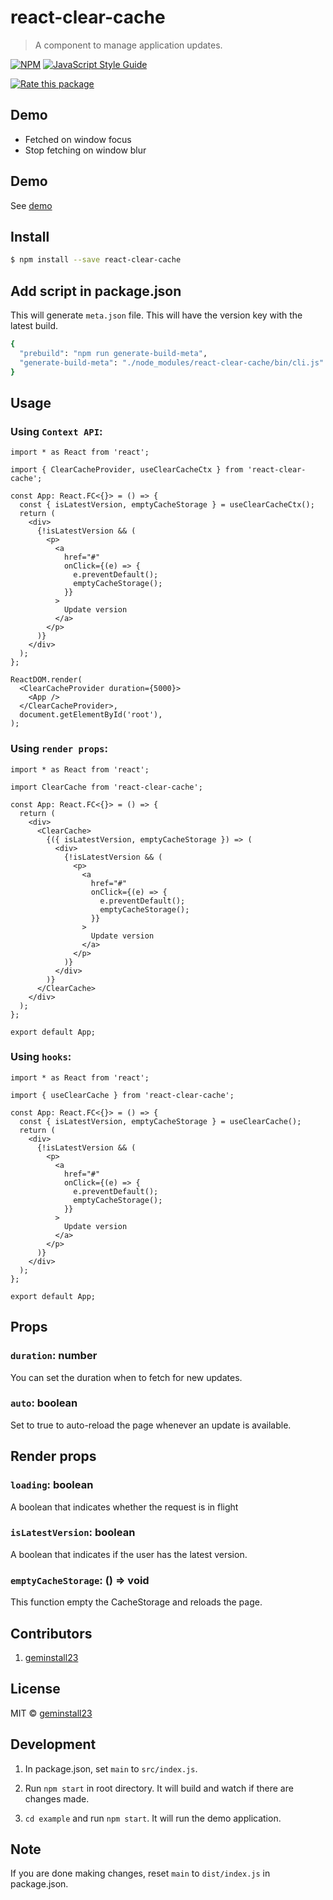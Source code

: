 # react-clear-cache

> A component to manage application updates.

[![NPM](https://img.shields.io/npm/v/react-clear-cache.svg)](https://www.npmjs.com/package/react-clear-cache) [![JavaScript Style Guide](https://img.shields.io/badge/code_style-standard-brightgreen.svg)](https://standardjs.com)

[![Rate this package](https://badges.openbase.com/js/rating/react-clear-cache.svg?token=wqFZAY/V6KcfoKNmFEUlKWwXKAqWXg9RRKz2eE8fXqg=)](https://openbase.com/js/react-clear-cache?utm_source=embedded&utm_medium=badge&utm_campaign=rate-badge)

## Demo

- Fetched on window focus
- Stop fetching on window blur

## Demo

See [demo](https://geminstall23.github.io/react-clear-cache/)

## Install

```bash
$ npm install --save react-clear-cache
```

## Add script in package.json

This will generate `meta.json` file. This will have the version key with the latest build.

```bash
{
  "prebuild": "npm run generate-build-meta",
  "generate-build-meta": "./node_modules/react-clear-cache/bin/cli.js"
}
```

## Usage

### Using `Context API`:

```tsx
import * as React from 'react';

import { ClearCacheProvider, useClearCacheCtx } from 'react-clear-cache';

const App: React.FC<{}> = () => {
  const { isLatestVersion, emptyCacheStorage } = useClearCacheCtx();
  return (
    <div>
      {!isLatestVersion && (
        <p>
          <a
            href="#"
            onClick={(e) => {
              e.preventDefault();
              emptyCacheStorage();
            }}
          >
            Update version
          </a>
        </p>
      )}
    </div>
  );
};

ReactDOM.render(
  <ClearCacheProvider duration={5000}>
    <App />
  </ClearCacheProvider>,
  document.getElementById('root'),
);
```

### Using `render props`:

```tsx
import * as React from 'react';

import ClearCache from 'react-clear-cache';

const App: React.FC<{}> = () => {
  return (
    <div>
      <ClearCache>
        {({ isLatestVersion, emptyCacheStorage }) => (
          <div>
            {!isLatestVersion && (
              <p>
                <a
                  href="#"
                  onClick={(e) => {
                    e.preventDefault();
                    emptyCacheStorage();
                  }}
                >
                  Update version
                </a>
              </p>
            )}
          </div>
        )}
      </ClearCache>
    </div>
  );
};

export default App;
```

### Using `hooks`:

```tsx
import * as React from 'react';

import { useClearCache } from 'react-clear-cache';

const App: React.FC<{}> = () => {
  const { isLatestVersion, emptyCacheStorage } = useClearCache();
  return (
    <div>
      {!isLatestVersion && (
        <p>
          <a
            href="#"
            onClick={(e) => {
              e.preventDefault();
              emptyCacheStorage();
            }}
          >
            Update version
          </a>
        </p>
      )}
    </div>
  );
};

export default App;
```

## Props

### `duration`: number

You can set the duration when to fetch for new updates.

### `auto`: boolean

Set to true to auto-reload the page whenever an update is available.

## Render props

### `loading`: boolean

A boolean that indicates whether the request is in flight

### `isLatestVersion`: boolean

A boolean that indicates if the user has the latest version.

### `emptyCacheStorage`: () => void

This function empty the CacheStorage and reloads the page.

## Contributors

1. [geminstall23](https://github.com/geminstall23)

## License

MIT © [geminstall23](https://github.com/geminstall23)

## Development

1. In package.json, set `main` to `src/index.js`.

2. Run `npm start` in root directory. It will build and watch if there are changes made.

3. `cd example` and run `npm start`. It will run the demo application.

## Note

If you are done making changes, reset `main` to `dist/index.js` in package.json.
